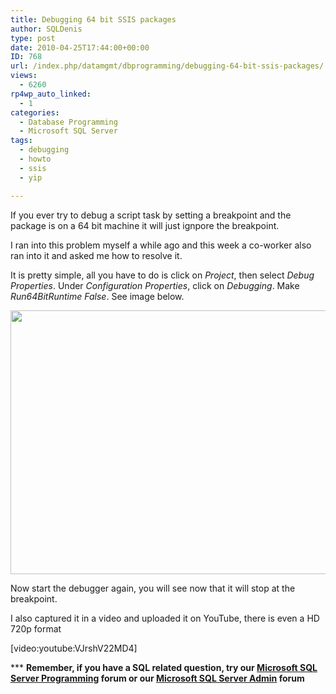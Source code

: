 ```yaml
---
title: Debugging 64 bit SSIS packages
author: SQLDenis
type: post
date: 2010-04-25T17:44:00+00:00
ID: 768
url: /index.php/datamgmt/dbprogramming/debugging-64-bit-ssis-packages/
views:
  - 6260
rp4wp_auto_linked:
  - 1
categories:
  - Database Programming
  - Microsoft SQL Server
tags:
  - debugging
  - howto
  - ssis
  - yip

---
```

If you ever try to debug a script task by setting a breakpoint and the package is on a 64 bit machine it will just ignpore the breakpoint.
  
I ran into this problem myself a while ago and this week a co-worker also ran into it and asked me how to resolve it.

It is pretty simple, all you have to do is click on _Project_, then select _Debug Properties_. Under _Configuration Properties_, click on _Debugging_. Make _Run64BitRuntime_ _False_. See image below. 

<img src="/wp-content/uploads/blogs/DataMgmt//debug2.png" alt="" title="" width="696" height="422" />

Now start the debugger again, you will see now that it will stop at the breakpoint.

I also captured it in a video and uploaded it on YouTube, there is even a HD 720p format
  
[video:youtube:VJrshV22MD4]

\*** **Remember, if you have a SQL related question, try our [Microsoft SQL Server Programming][1] forum or our [Microsoft SQL Server Admin][2] forum**<ins></ins>

 [1]: http://forum.ltd.local/viewforum.php?f=17
 [2]: http://forum.ltd.local/viewforum.php?f=22